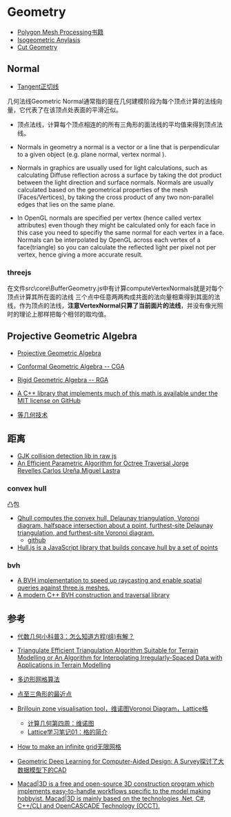 # Geometry

- [Polygon Mesh Processing书籍](/cg/mesh/PolygonMeshProcessing.md)
- [Isogeometric Anylasis](/cg/mesh/IsogeometricAnylasis.md)
- [Cut Geometry](/cg/mesh/cut.geometry.md)


## Normal

- [Tangent正切线](/cg/mesh/tangnent.md)

几何法线Geometric Normal通常指的是在几何建模阶段为每个顶点计算的法线向量，它代表了在该顶点处表面的平滑近似。

- 顶点法线，计算每个顶点相连的的所有三角形的面法线的平均值来得到顶点法线。    

- Normals in geometry a normal is a vector or a line that is perpendicular to a given object (e.g. plane normal, vertex normal ). 
- Normals in graphics are usually used for light calculations, such as calculating Diffuse reflection across a surface by taking the dot product between the light direction and surface normals. Normals are usually calculated based on the geometrical properties of the mesh (Faces/Vertices), by taking the cross product of any two non-parallel edges that lies on the same plane.
- In OpenGL normals are specified per vertex (hence called vertex attributes) even though they might be calculated only for each face in this case you need to specifiy the same normal for each vertex in a face. Normals can be interpolated by OpenGL across each vertex of a face(triangle) so you can calculate the reflected light per pixel not per vertex, hence giving a more accurate result.



### threejs

在文件src\core\BufferGeometry.js中有计算computeVertexNormals就是对每个顶点计算其所在面的法线
三个点中任意两两构成共面的法向量相乘得到其面的法线，作为顶点的法线，**注意VertexNormal只算了当前面片的法线**，并没有像光照时的理论上那样把每个相邻的取均值。

## Projective Geometric Algebra

- [Projective Geometric Algebra](http://projectivegeometricalgebra.org/)    
- [Conformal Geometric Algebra -- CGA](https://conformalgeometricalgebra.org/wiki/index.php?title=Main_Page)
- [Rigid Geometric Algebra -- RGA](https://rigidgeometricalgebra.org/wiki/index.php?title=Main_Page)
- [A C++ library that implements much of this math is available under the MIT license on GitHub](https://github.com/EricLengyel/Terathon-Math-Library)

- [等几何技术](/cg/mesh/isogeometric.md)

## 距离

- [GJK collision detection lib in raw js ](https://github.com/guilledk/gjk-js)
- [An Efficient Parametric Algorithm for Octree Traversal Jorge Revelles,Carlos Ureña,Miguel Lastra](https://static.aminer.org/pdf/PDF/000/672/942/an_efficient_parametric_algorithm_for_octree_traversal.pdf)


### convex hull
凸包
- [Qhull computes the convex hull, Delaunay triangulation, Voronoi diagram, halfspace intersection about a point, furthest-site Delaunay triangulation, and furthest-site Voronoi diagram. ](http://www.qhull.org/)
    - [github](https://github.com/qhull/qhull)
- [Hull.js is a JavaScript library that builds concave hull by a set of points](https://github.com/AndriiHeonia/hull)

### bvh

- [A BVH implementation to speed up raycasting and enable spatial queries against three.js meshes. ](https://github.com/gkjohnson/three-mesh-bvh)
- [A modern C++ BVH construction and traversal library ](https://github.com/madmann91/bvh)


## 参考

- [代数几何小科普3：怎么知道方程(组)有解？ ](https://blog.sciencenet.cn/blog-1646100-818073.html)
- [Triangulate Efficient Triangulation Algorithm Suitable for Terrain Modelling or An Algorithm for Interpolating Irregularly-Spaced Data with Applications in Terrain Modelling](http://paulbourke.net/papers/triangulate/)
- [多边形网格算法](http://paulbourke.net/geometry/polygonmesh/)
- [点至三角形的最近点](https://zhuanlan.zhihu.com/p/458837573)
- [Brillouin zone visualisation tool，维诺图Voronoi Diagram，Lattice格](https://github.com/tobycrisford/bravais-lattice-fermi-surfaces)
    - [计算几何第四周：维诺图](https://zhuanlan.zhihu.com/p/33896575)
    - [Lattice学习笔记01：格的简介](https://zhuanlan.zhihu.com/p/161411204)
- [How to make an infinite grid无限网格](http://asliceofrendering.com/scene%20helper/2020/01/05/InfiniteGrid/)
- [Geometric Deep Learning for Computer-Aided Design: A Survey探讨了大数据模型下的CAD](https://arxiv.org/abs/2402.17695)

- [Macad|3D is a free and open-source 3D construction program which implements easy-to-handle workflows specific to the model making hobbyist. Macad|3D is mainly based on the technologies .Net, C#, C++/CLI and OpenCASCADE Technology (OCCT). ](https://github.com/Macad3D/Macad3D)